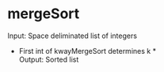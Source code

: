 # mergeSort

Input: Space deliminated list of integers
* First int of kwayMergeSort determines k * </br>
Output: Sorted list
